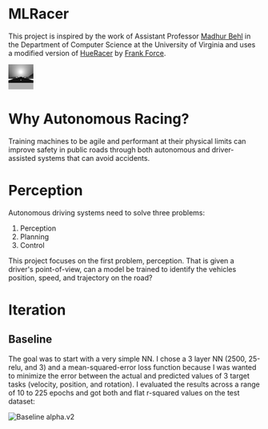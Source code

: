 # MLRacer
This project is inspired by the work of Assistant Professor [Madhur Behl](https://engineering.virginia.edu/faculty/madhur-behl) in the Department of Computer Science at the University of Virginia and uses a modified version of [HueRacer](https://github.com/KilledByAPixel/HueJumper2k) by [Frank Force](https://github.com/KilledByAPixel).

![Video of Modified HueRacer](https://github.com/AndrewSamaha/MLRacer/raw/main/original.gif)


# Why Autonomous Racing?
Training machines to be agile and performant at their physical limits can improve safety in public roads through both autonomous and driver-assisted systems that can avoid accidents. 

# Perception
Autonomous driving systems need to solve three problems:
1. Perception
1. Planning
1. Control

This project focuses on the first problem, perception. That is given a driver's point-of-view, can a model be trained to identify the vehicles position, speed, and trajectory on the road?

# Iteration
## Baseline
The goal was to start with a very simple NN. I chose a 3 layer NN (2500, 25-relu, and 3) and a mean-squared-error loss function because I was wanted to minimize the error between the actual and predicted values of 3 target tasks (velocity, position, and rotation). I evaluated the results across a range of 10 to 225 epochs and got both and flat r-squared values on the test dataset:

![Baseline alpha.v2](https://github.com/AndrewSamaha/MLRacer/img/raw/main/alpha.v2.png)
